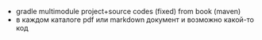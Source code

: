 * gradle multimodule project+source codes (fixed) from book (maven)
* в каждом каталоге pdf или markdown документ и возможно какой-то код
